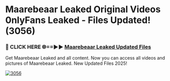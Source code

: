 # Maarebeaar Leaked Original Videos 0nlyFans Leaked - Files Updated! (3056)

<h3>🔴 CLICK HERE 🌐==►► <a href="https://tinyurl.com/4seja8ks" rel="nofollow">Maarebeaar Leaked Updated Files</a></h3>

Get Maarebeaar Leaked and all content. Now you can access all videos and pictures of Maarebeaar Leaked. New Updated Files 2025!

[![3056](https://i.imgur.com/EWjZXRe.gif)](https://tinyurl.com/4seja8ks)
